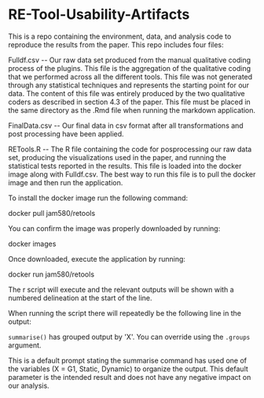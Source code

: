 # RE-Tool-Usability-Artifacts
This is a repo containing the environment, data, and analysis code to reproduce the results from the paper. This repo includes four files:

Fulldf.csv -- Our raw data set produced from the manual qualitative coding process of the plugins. This file is the aggregation of the qualitative coding that we performed across all the different tools. This file was not generated through any statistical techniques and represents the starting point for our data. The content of this file was entirely produced by the two qualitative coders as described in section 4.3 of the paper. This file must be placed in the same directory as the .Rmd file when running the markdown application.

FinalData.csv -- Our final data in csv format after all transformations and post processing have been applied.

RETools.R -- The R file containing the code for posprocessing our raw data set, producing the visualizations used in the paper, and running the statistical tests reported in the results. This file is loaded into the docker image along with Fulldf.csv. The best way to run this file is to pull the docker image and then run the application.


To install the docker image run the following command:

docker pull jam580/retools

You can confirm the image was properly downloaded by running:

docker images

Once downloaded, execute the application by running:

docker run jam580/retools

The r script will execute and the relevant outputs will be shown with a numbered delineation at the start of the line.

When running the script there will repeatedly be the following line in the output: 

`summarise()` has grouped output by 'X'. You can override using the
`.groups` argument.

This is a default prompt stating the summarise command has used one of the variables (X = G1, Static, Dynamic) to organize the output. This default parameter is the intended result and does not have any negative impact on our analysis.
